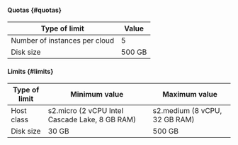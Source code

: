 #### Quotas {#quotas}

| Type of limit | Value |
--- | ---
| Number of instances per cloud | 5 |
| Disk size | 500 GB |

#### Limits {#limits}

| Type of limit | Minimum value | Maximum value |
--- | --- | ---
| Host class | s2.micro (2 vCPU Intel Cascade Lake, 8 GB RAM) | s2.medium (8 vCPU, 32 GB RAM) |
| Disk size | 30 GB | 500 GB |
